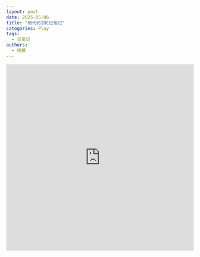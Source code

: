 ```yaml
---
layout: post
date: 2025-05-06
title: "用代码IDE记笔记"
categories: Play
tags:
  - 记笔记
authors: 
  - 桃慕
---
```


<iframe 
  src="https://player.bilibili.com/player.html?bvid=BV1DVVyzbEhR&autoplay=0" 
  scrolling="no" 
  border="0" 
  frameborder="no" 
  framespacing="0" 
  allowfullscreen="true" 
  style="width: 100%; height: 500px;">
</iframe>
